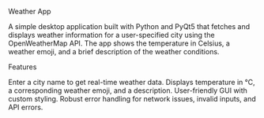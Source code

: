 Weather App

A simple desktop application built with Python and PyQt5 that fetches and displays weather information for a user-specified city using the OpenWeatherMap API. The app shows the temperature in Celsius, a weather emoji, and a brief description of the weather conditions.

Features

Enter a city name to get real-time weather data.
Displays temperature in °C, a corresponding weather emoji, and a description.
User-friendly GUI with custom styling.
Robust error handling for network issues, invalid inputs, and API errors.
